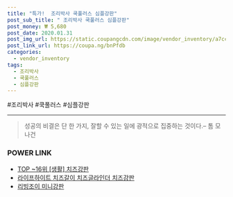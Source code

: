 ```yaml
--- 
title: "특가!  조리박사 쿡풀러스 심플강판" 
post_sub_title: " 조리박사 쿡풀러스 심플강판" 
post_money: ₩ 5,680 
post_date: 2020.01.31 
post_img_url: https://static.coupangcdn.com/image/vendor_inventory/a7cc/7de5ba2170427b1685e6afc3cc8599e873c730b7e4952a7e7514e7cf0a32.jpg 
post_link_url: https://coupa.ng/bnPfdb 
categories: 
  - vendor_inventory 
tags: 
  - 조리박사 
  - 쿡풀러스 
  - 심플강판 
--- 
```

  #조리박사 #쿡풀러스 #심플강판 
<hr> 

> 성공의 비결은 단 한 가지, 잘할 수 있는 일에 광적으로 집중하는 것이다.–  톰 모나건 


### POWER LINK

* <a href="https://blog.naver.com/fasyy4321/221780922349" target="_blank"> TOP ~16위 [생활] 치즈강판</a>
* <a href="https://blog.naver.com/sakai111/221781080525" target="_blank">라이프하이트 치즈갈이 치즈글라인더 치즈강판</a>
* <a href="https://blog.naver.com/fasyy4321/221791932215" target="_blank">리빙조이 미니강판</a>
